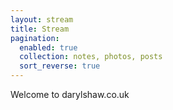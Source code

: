 ```yaml
---
layout: stream
title: Stream
pagination:
  enabled: true
  collection: notes, photos, posts
  sort_reverse: true
---
```


Welcome to darylshaw.co.uk
